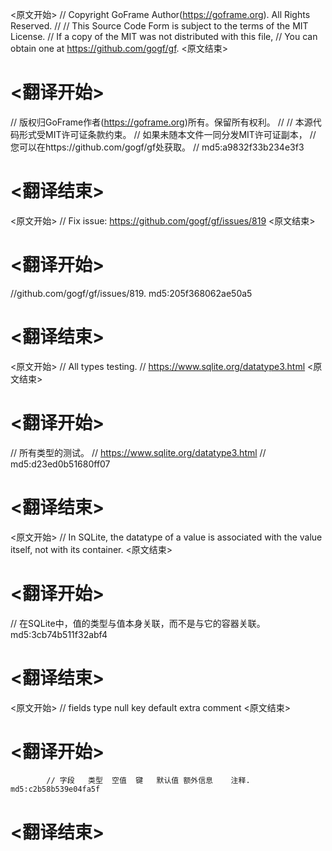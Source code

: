 
<原文开始>
// Copyright GoFrame Author(https://goframe.org). All Rights Reserved.
//
// This Source Code Form is subject to the terms of the MIT License.
// If a copy of the MIT was not distributed with this file,
// You can obtain one at https://github.com/gogf/gf.
<原文结束>

# <翻译开始>
// 版权归GoFrame作者(https://goframe.org)所有。保留所有权利。
//
// 本源代码形式受MIT许可证条款约束。
// 如果未随本文件一同分发MIT许可证副本，
// 您可以在https://github.com/gogf/gf处获取。
// md5:a9832f33b234e3f3
# <翻译结束>


<原文开始>
// Fix issue: https://github.com/gogf/gf/issues/819
<原文结束>

# <翻译开始>
//github.com/gogf/gf/issues/819. md5:205f368062ae50a5
# <翻译结束>


<原文开始>
// All types testing.
// https://www.sqlite.org/datatype3.html
<原文结束>

# <翻译开始>
// 所有类型的测试。
// https://www.sqlite.org/datatype3.html
// md5:d23ed0b51680ff07
# <翻译结束>


<原文开始>
// In SQLite, the datatype of a value is associated with the value itself, not with its container.
<原文结束>

# <翻译开始>
// 在SQLite中，值的类型与值本身关联，而不是与它的容器关联。 md5:3cb74b511f32abf4
# <翻译结束>


<原文开始>
// fields		type	null	key	default	extra	comment
<原文结束>

# <翻译开始>
			// 字段	类型	空值	键	默认值	额外信息	注释. md5:c2b58b539e04fa5f
# <翻译结束>

